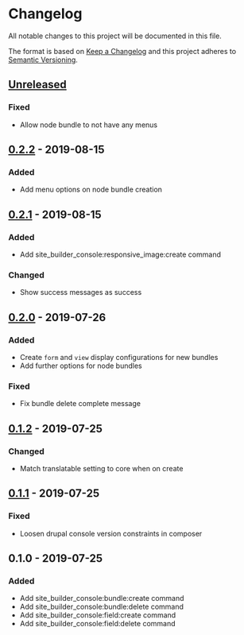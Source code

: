 # Changelog

All notable changes to this project will be documented in this file.

The format is based on [Keep a Changelog](http://keepachangelog.com/en/1.0.0/)
and this project adheres to [Semantic Versioning](http://semver.org/spec/v2.0.0.html).

## [Unreleased]
### Fixed
- Allow node bundle to not have any menus

## [0.2.2] - 2019-08-15
### Added
- Add menu options on node bundle creation

## [0.2.1] - 2019-08-15
### Added
- Add site_builder_console:responsive_image:create command

### Changed
- Show success messages as success

## [0.2.0] - 2019-07-26
### Added
- Create `form` and `view` display configurations for new bundles
- Add further options for node bundles

### Fixed
- Fix bundle delete complete message

## [0.1.2] - 2019-07-25
### Changed
- Match translatable setting to core when on create

## [0.1.1] - 2019-07-25
### Fixed
- Loosen drupal console version constraints in composer

## 0.1.0 - 2019-07-25
### Added
- Add site_builder_console:bundle:create command
- Add site_builder_console:bundle:delete command
- Add site_builder_console:field:create command
- Add site_builder_console:field:delete command

[Unreleased]: https://github.com/wongjn/site_builder_console/compare/0.2.2...HEAD
[0.2.2]: https://github.com/wongjn/site_builder_console/compare/0.2.1...0.2.2
[0.2.1]: https://github.com/wongjn/site_builder_console/compare/0.2.0...0.2.1
[0.2.0]: https://github.com/wongjn/site_builder_console/compare/0.1.2...0.2.0
[0.1.2]: https://github.com/wongjn/site_builder_console/compare/0.1.1...0.1.2
[0.1.1]: https://github.com/wongjn/site_builder_console/compare/0.1.0...0.1.1
